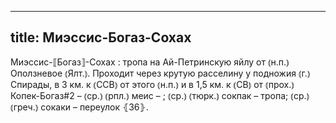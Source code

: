 
---
title: Миэссис-Богаз-Сохах
---
Миэссис-⟦Богаз⟧-Сохах
: тропа на Ай-Петринскую яйлу от ⦅н.п.⦆ Оползневое ⦅Ялт.⦆. Проходит через крутую расселину у подножия ⦅г.⦆ Спирады, в 3 км. к ⦅ССВ⦆ от этого ⦅н.п.⦆ и в 1,5 км. к ⦅СВ⦆ от ⦅прох.⦆ Копек-Богаз#2 – ⦅ср.⦆ ⦅рпл.⦆ меис – ; ⦅ср.⦆ ⦅тюрк.⦆ сокпак – тропа; ⦅ср.⦆ ⦅греч.⦆ сокаки – переулок ⦃З6⦄.
